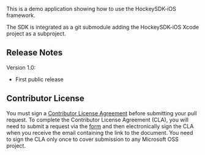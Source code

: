 This is a demo application showing how to use the HockeySDK-iOS framework.

The SDK is integrated as a git submodule adding the HockeySDK-iOS Xcode project as a subproject.

## Release Notes

Version 1.0:

- First public release

## Contributor License

You must sign a [Contributor License Agreement](https://cla.microsoft.com/) before submitting your pull request. To complete the Contributor License Agreement (CLA), you will need to submit a request via the [form](https://cla.microsoft.com/) and then electronically sign the CLA when you receive the email containing the link to the document. You need to sign the CLA only once to cover submission to any Microsoft OSS project. 
